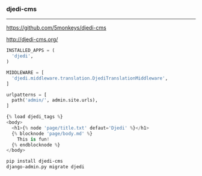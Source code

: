 ### djedi-cms
---
https://github.com/5monkeys/djedi-cms

http://djedi-cms.org/

```py
INSTALLED_APPS = (
  'djedi',
)

MIDDLEWARE = [
  'djedi.middleware.translation.DjediTranslationMiddleware',
]

urlpatterns = [
  path('admin/', admin.site.urls),
]

{% load djedi_tags %}
<body>
  <h1>{% node 'page/title.txt' defaut='Djedi' %}</h1>
  {% blocknode 'page/body.md' %}
    This is fun!
  {% endblocknode %}
</body>
```

```sh
pip install djedi-cms
django-admin.py migrate djedi

```

```
```


